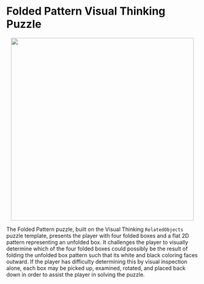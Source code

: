 ﻿# Folded Pattern Visual Thinking Puzzle

<p align="center"><img src="https://raw.githubusercontent.com/citris-ucdavis/foldedpattern/master/.github/foldedpattern.jpg" width="480"></p>

The Folded Pattern puzzle, built on the Visual Thinking `RelatedObjects` puzzle template, presents the player with four folded boxes and a flat 2D pattern representing an unfolded box. It challenges the player to visually determine which of the four folded boxes could possibly be the result of folding the unfolded box pattern such that its white and black coloring faces outward. If the player has difficulty determining this by visual inspection alone, each box may be picked up, examined, rotated, and placed back down in order to assist the player in solving the puzzle.
